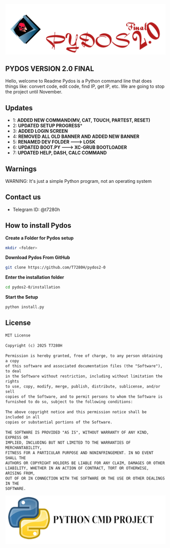 ![Pydos logo](./image/final.png)
## PYDOS VERSION 2.0 FINAL
Hello, welcome to Readme
Pydos is a Python command line that does things
like: convert code, edit code, find IP, get IP, etc. 
We are going to stop the project until November.
## Updates
- 1: **ADDED NEW COMMAND(MV, CAT, TOUCH, PARTEST, RESET)**
- 2: **UPDATED SETUP PROGRESS***
- 3: **ADDED LOGIN SCREEN**
- 4: **REMOVED ALL OLD BANNER AND ADDED NEW BANNER**
- 5: **RENAMED DEV FOLDER ---> LOSK**
- 6: **UPDATED BOOT.PY ---> XC-GRUB BOOTLOADER**
- 7: **UPDATED HELP, DASH, CALC COMMAND**
## Warnings
WARNING: It's just a simple Python program, not an operating system
## Contact us
- Telegram ID: @t7280h
## How to install Pydos
**Create a Folder for Pydos setup**
```bash
mkdir <folder>
```
**Download Pydos From GitHub**
```bash
git clone https://github.com/T7280H/pydos2-0
```
**Enter the installation folder**
```bash
cd pydos2-0/installation
```
**Start the Setup**
```python
python install.py
```
## License
```mit
MIT License

Copyright (c) 2025 T7280H

Permission is hereby granted, free of charge, to any person obtaining a copy
of this software and associated documentation files (the "Software"), to deal
in the Software without restriction, including without limitation the rights
to use, copy, modify, merge, publish, distribute, sublicense, and/or sell
copies of the Software, and to permit persons to whom the Software is
furnished to do so, subject to the following conditions:

The above copyright notice and this permission notice shall be included in all
copies or substantial portions of the Software.

THE SOFTWARE IS PROVIDED "AS IS", WITHOUT WARRANTY OF ANY KIND, EXPRESS OR
IMPLIED, INCLUDING BUT NOT LIMITED TO THE WARRANTIES OF MERCHANTABILITY,
FITNESS FOR A PARTICULAR PURPOSE AND NONINFRINGEMENT. IN NO EVENT SHALL THE
AUTHORS OR COPYRIGHT HOLDERS BE LIABLE FOR ANY CLAIM, DAMAGES OR OTHER
LIABILITY, WHETHER IN AN ACTION OF CONTRACT, TORT OR OTHERWISE, ARISING FROM,
OUT OF OR IN CONNECTION WITH THE SOFTWARE OR THE USE OR OTHER DEALINGS IN THE
SOFTWARE.
```
![Python logo](./image/python.png)

